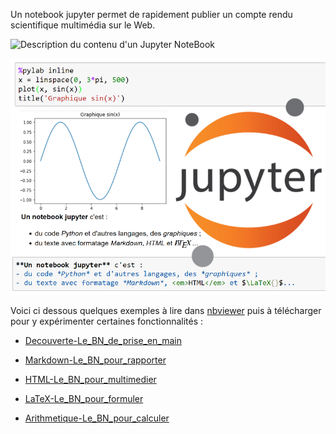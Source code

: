 
Un notebook jupyter permet de rapidement publier un compte rendu scientifique multimédia sur le Web.

<img src="https://ericecmorlaix.github.io/img/JupyterNoteBook.png" alt="Description du contenu d'un Jupyter NoteBook" title="Description du contenu d'un Jupyter NoteBook" width=50%>

![Description du contenu d'un Jupyter NoteBook](../img/JupyterNoteBook.png "Description du contenu d'un Jupyter NoteBook")

Voici ci dessous quelques exemples à lire dans [nbviewer](https://nbviewer.org/) puis à télécharger pour y expérimenter certaines fonctionnalités :

- [Decouverte-Le_BN_de_prise_en_main](https://nbviewer.org/urls/ericecmorlaix.github.io/bn/decouverte-notebook.ipynb)

- [Markdown-Le_BN_pour_rapporter](https://nbviewer.org/urls/ericecmorlaix.github.io/bn/MarkDown-Le_BN_pour_rapporter.ipynb)

- [HTML-Le_BN_pour_multimedier](https://nbviewer.org/urls/ericecmorlaix.github.io/bn/HTML-Le_BN_pour_multimedier.ipynb)

- [LaTeX-Le_BN_pour_formuler](https://nbviewer.org/urls/ericecmorlaix.github.io/bn/LaTeX-Le_BN_pour_formuler.ipynb)

- [Arithmetique-Le_BN_pour_calculer](https://nbviewer.org/urls/ericecmorlaix.github.io/bn/Arithmetique-Le_BN_pour_calculer.ipynb)

